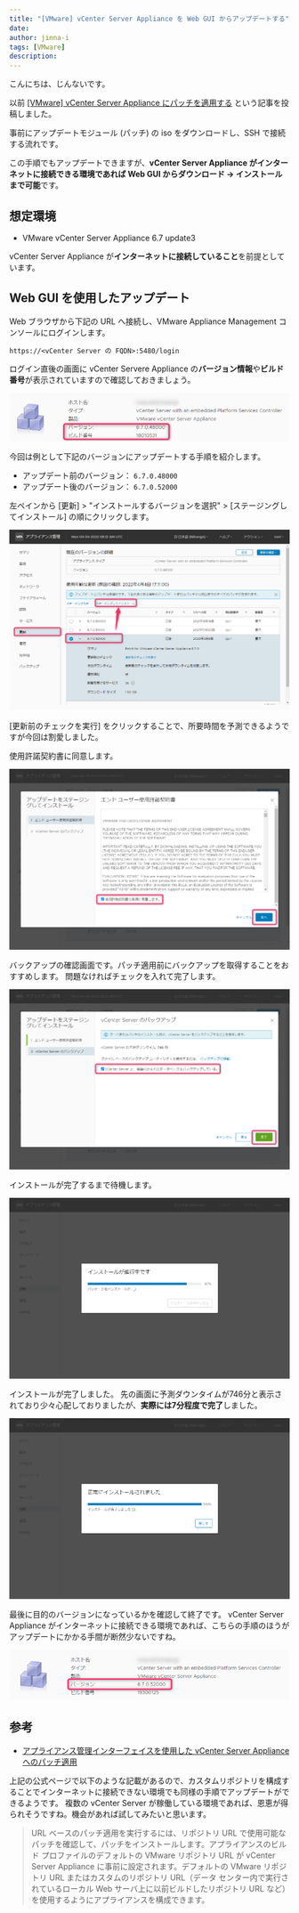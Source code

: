 ```yaml
---
title: "[VMware] vCenter Server Appliance を Web GUI からアップデートする"
date: 
author: jinna-i
tags: [VMware]
description: 
---
```


こんにちは、じんないです。

以前 [\[VMware\] vCenter Server Appliance にパッチを適用する](https://mseeeen.msen.jp/patch-the-vcenter-server-appliance-67/) という記事を投稿しました。

事前にアップデートモジュール (パッチ) の iso をダウンロードし、SSH で接続する流れです。

この手順でもアップデートできますが、**vCenter Server Appliance がインターネットに接続できる環境であれば  Web GUI からダウンロード → インストールまで可能**です。

## 想定環境

- VMware vCenter Server Appliance 6.7 update3

vCenter Server Appliance が**インターネットに接続していること**を前提としています。


## Web GUI を使用したアップデート

Web ブラウザから下記の URL へ接続し、VMware Appliance Management コンソールにログインします。

`https://<vCenter Server の FQDN>:5480/login`

ログイン直後の画面に vCenter Servere Appliance の**バージョン情報**や**ビルド番号**が表示されていますので確認しておきましょう。

![バージョン情報](images/001.png)

今回は例として下記のバージョンにアップデートする手順を紹介します。

- アップデート前のバージョン： `6.7.0.48000`
- アップデート後のバージョン： `6.7.0.52000`

左ペインから [更新] > "インストールするバージョンを選択" > [ステージングしてインストール] の順にクリックします。 

![パッチのインストール](images/002.png)

[更新前のチェックを実行] をクリックすることで、所要時間を予測できるようですが今回は割愛しました。

使用許諾契約書に同意します。

![使用許諾契約書に同意](images/003.png)

バックアップの確認画面です。パッチ適用前にバックアップを取得することをおすすめします。
問題なければチェックを入れて完了します。

![バックアップの確認](images/004.png)

インストールが完了するまで待機します。

![インストール中](images/005.png)

インストールが完了しました。
先の画面に予測ダウンタイムが746分と表示されており少々心配しておりましたが、**実際には7分程度で完了**しました。

![インストール完了](images/006.png)

最後に目的のバージョンになっているかを確認して終了です。
vCenter Server Appliance がインターネットに接続できる環境であれば、こちらの手順のほうがアップデートにかかる手間が断然少ないですね。

![バージョン確認](images/007.png)

## 参考

- [アプライアンス管理インターフェイスを使用した vCenter Server Appliance へのパッチ適用](https://docs.vmware.com/jp/VMware-vSphere/6.7/com.vmware.vcenter.upgrade.doc/GUID-E2E359B1-5834-4BFF-AEFE-6CEBFC8CC3D5.html)

上記の公式ページで以下のような記載があるので、カスタムリポジトリを構成することでインターネットに接続できない環境でも同様の手順でアップデートができるようです。
複数の vCenter Server が稼働している環境であれば、恩恵が得られそうですね。機会があれば試してみたいと思います。

> URL ベースのパッチ適用を実行するには、リポジトリ URL で使用可能なパッチを確認して、パッチをインストールします。アプライアンスのビルド プロファイルのデフォルトの VMware リポジトリ URL が vCenter Server Appliance に事前に設定されます。デフォルトの VMware リポジトリ URL またはカスタムのリポジトリ URL（データ センター内で実行されているローカル Web サーバ上に以前ビルドしたリポジトリ URL など）を使用するようにアプライアンスを構成できます。
